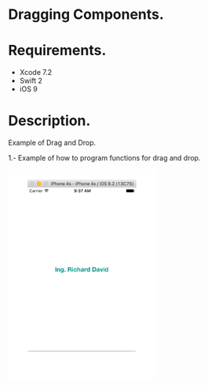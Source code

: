 # Dragging Components.

# Requirements.
- Xcode 7.2
- Swift 2
- iOS 9

# Description.
Example of Drag and Drop.

1.- Example of how to program functions for drag and drop.

![ScreenShot](https://github.com/ingrichardavid/iOS-Repository/blob/master/DraggingComponents/sample_images/1.gif)
